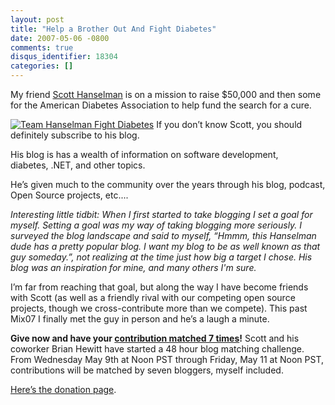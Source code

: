 ```yaml
---
layout: post
title: "Help a Brother Out And Fight Diabetes"
date: 2007-05-06 -0800
comments: true
disqus_identifier: 18304
categories: []
---
```

My friend [Scott
Hanselman](http://hanselman.com/blog/ "Scott Hanselman’s Blog") is on a
mission to raise \$50,000 and then some for the American Diabetes
Association to help fund the search for a cure.

[![Team Hanselman Fight
Diabetes](http://haacked.com/images/haacked_com/WindowsLiveWriter/HelpaBrotherOutAndFightDiabetes_C8BD/hanselmanbadge2255.png)](http://hanselman.com/fightdiabetes "Team Hanselman Fights Diabetes")
If you don’t know Scott, you should definitely subscribe to his blog.

His blog is has a wealth of information on software development,
diabetes, .NET, and other topics.

He’s given much to the community over the years through his blog,
podcast, Open Source projects, etc....

*Interesting little tidbit: When I first started to take blogging I set
a goal for myself. Setting a goal was my way of taking blogging more
seriously. I surveyed the blog landscape and said to myself, “Hmmm, this
Hanselman dude has a pretty popular blog. I want my blog to be as well
known as that guy someday.”, not realizing at the time just how big a
target I chose. His blog was an inspiration for mine, and many others
I'm sure.*

I’m far from reaching that goal, but along the way I have become friends
with Scott (as well as a friendly rival with our competing open source
projects, though we cross-contribute more than we compete). This past
Mix07 I finally met the guy in person and he’s a laugh a minute.

**Give now and have your [contribution matched 7
times](http://www.hanselman.com/blog/DiabetesWalk2007BlogMatchingChallengeAndSilverlightPresentationInPortland.aspx "Diabetes Blog Challenge")!**
Scott and his coworker Brian Hewitt have started a 48 hour blog matching
challenge. From Wednesday May 9th at Noon PST through Friday, May 11 at
Noon PST, contributions will be matched by seven bloggers, myself
included.

[Here’s the donation
page](http://main.diabetes.org/site/TR?pg=personal&fr_id=4753&px=2784611 "Donate!").

